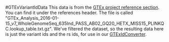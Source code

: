 #GTExVariantIdData
This data is from the [GTEx project reference section](https://gtexportal.org/home/datasets). You can find it under the references header. The file is called "GTEx_Analysis_2016-01-15_v7_WholeGenomeSeq_635Ind_PASS_AB02_GQ20_HETX_MISS15_PLINKQC.lookup_table.txt.gz". We've filtered the dataset, so the resulting data here is just the variant ids and the rs ids, for use in our [GTExIdConverter](https://github.com/oliviasabik/GTExIdConverter).  
